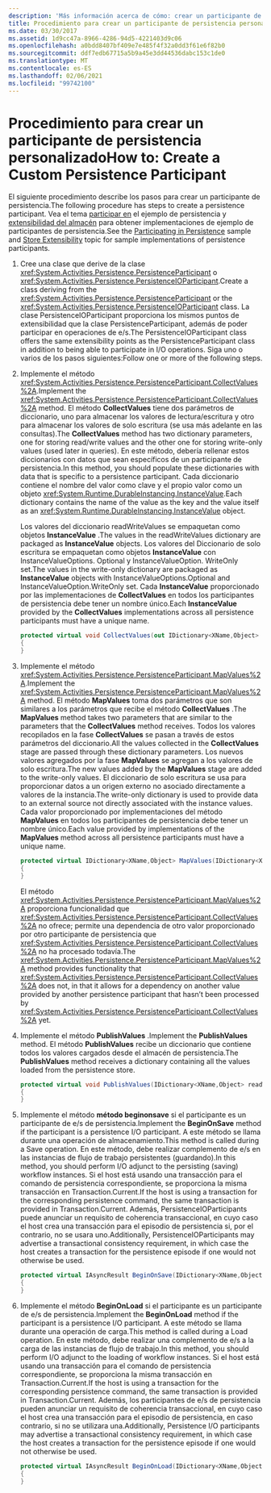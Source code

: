 ```yaml
---
description: 'Más información acerca de cómo: crear un participante de persistencia personalizado'
title: Procedimiento para crear un participante de persistencia personalizado
ms.date: 03/30/2017
ms.assetid: 1d9cc47a-8966-4286-94d5-4221403d9c06
ms.openlocfilehash: a0bdd8407bf409e7e485f4f32a0dd3f61e6f82b0
ms.sourcegitcommit: ddf7edb67715a5b9a45e3dd44536dabc153c1de0
ms.translationtype: MT
ms.contentlocale: es-ES
ms.lasthandoff: 02/06/2021
ms.locfileid: "99742100"
---
```

# <a name="how-to-create-a-custom-persistence-participant"></a><span data-ttu-id="43547-103">Procedimiento para crear un participante de persistencia personalizado</span><span class="sxs-lookup"><span data-stu-id="43547-103">How to: Create a Custom Persistence Participant</span></span>

<span data-ttu-id="43547-104">El siguiente procedimiento describe los pasos para crear un participante de persistencia.</span><span class="sxs-lookup"><span data-stu-id="43547-104">The following procedure has steps to create a persistence participant.</span></span> <span data-ttu-id="43547-105">Vea el tema [participar en](/previous-versions/dotnet/netframework-4.0/dd699769(v=vs.100)) el ejemplo de persistencia y [extensibilidad del almacén](store-extensibility.md) para obtener implementaciones de ejemplo de participantes de persistencia.</span><span class="sxs-lookup"><span data-stu-id="43547-105">See the [Participating in Persistence](/previous-versions/dotnet/netframework-4.0/dd699769(v=vs.100)) sample and [Store Extensibility](store-extensibility.md) topic for sample implementations of persistence participants.</span></span>  
  
1. <span data-ttu-id="43547-106">Cree una clase que derive de la clase <xref:System.Activities.Persistence.PersistenceParticipant> o <xref:System.Activities.Persistence.PersistenceIOParticipant>.</span><span class="sxs-lookup"><span data-stu-id="43547-106">Create a class deriving from the <xref:System.Activities.Persistence.PersistenceParticipant> or the <xref:System.Activities.Persistence.PersistenceIOParticipant> class.</span></span> <span data-ttu-id="43547-107">La clase PersistenceIOParticipant proporciona los mismos puntos de extensibilidad que la clase PersistenceParticipant, además de poder participar en operaciones de e/s.</span><span class="sxs-lookup"><span data-stu-id="43547-107">The PersistenceIOParticipant class offers the same extensibility points as the PersistenceParticipant class in addition to being able to participate in I/O operations.</span></span> <span data-ttu-id="43547-108">Siga uno o varios de los pasos siguientes:</span><span class="sxs-lookup"><span data-stu-id="43547-108">Follow one or more of the following steps.</span></span>  
  
2. <span data-ttu-id="43547-109">Implemente el método <xref:System.Activities.Persistence.PersistenceParticipant.CollectValues%2A>.</span><span class="sxs-lookup"><span data-stu-id="43547-109">Implement the <xref:System.Activities.Persistence.PersistenceParticipant.CollectValues%2A> method.</span></span> <span data-ttu-id="43547-110">El método **CollectValues** tiene dos parámetros de diccionario, uno para almacenar los valores de lectura/escritura y otro para almacenar los valores de solo escritura (se usa más adelante en las consultas).</span><span class="sxs-lookup"><span data-stu-id="43547-110">The **CollectValues** method has two dictionary parameters, one for storing read/write values and the other one for storing write-only values (used later in queries).</span></span> <span data-ttu-id="43547-111">En este método, debería rellenar estos diccionarios con datos que sean específicos de un participante de persistencia.</span><span class="sxs-lookup"><span data-stu-id="43547-111">In this method, you should populate these dictionaries with data that is specific to a persistence participant.</span></span> <span data-ttu-id="43547-112">Cada diccionario contiene el nombre del valor como clave y el propio valor como un objeto <xref:System.Runtime.DurableInstancing.InstanceValue>.</span><span class="sxs-lookup"><span data-stu-id="43547-112">Each dictionary contains the name of the value as the key and the value itself as an <xref:System.Runtime.DurableInstancing.InstanceValue> object.</span></span>  
  
    <span data-ttu-id="43547-113">Los valores del diccionario readWriteValues se empaquetan como objetos **InstanceValue** .</span><span class="sxs-lookup"><span data-stu-id="43547-113">The values in the readWriteValues dictionary are packaged as **InstanceValue** objects.</span></span> <span data-ttu-id="43547-114">Los valores del Diccionario de solo escritura se empaquetan como objetos **InstanceValue** con InstanceValueOptions. Optional y InstanceValueOption. WriteOnly set.</span><span class="sxs-lookup"><span data-stu-id="43547-114">The values in the write-only dictionary are packaged as **InstanceValue** objects with InstanceValueOptions.Optional and InstanceValueOption.WriteOnly set.</span></span> <span data-ttu-id="43547-115">Cada **InstanceValue** proporcionado por las implementaciones de **CollectValues** en todos los participantes de persistencia debe tener un nombre único.</span><span class="sxs-lookup"><span data-stu-id="43547-115">Each **InstanceValue** provided by the **CollectValues** implementations across all persistence participants must have a unique name.</span></span>
  
    ```csharp  
    protected virtual void CollectValues(out IDictionary<XName,Object> readWriteValues, out IDictionary<XName,Object> writeOnlyValues)
    {
    }
    ```  
  
3. <span data-ttu-id="43547-116">Implemente el método <xref:System.Activities.Persistence.PersistenceParticipant.MapValues%2A>.</span><span class="sxs-lookup"><span data-stu-id="43547-116">Implement the <xref:System.Activities.Persistence.PersistenceParticipant.MapValues%2A> method.</span></span> <span data-ttu-id="43547-117">El método **MapValues** toma dos parámetros que son similares a los parámetros que recibe el método **CollectValues** .</span><span class="sxs-lookup"><span data-stu-id="43547-117">The **MapValues** method takes two parameters that are similar to the parameters that the **CollectValues** method receives.</span></span> <span data-ttu-id="43547-118">Todos los valores recopilados en la fase **CollectValues** se pasan a través de estos parámetros del diccionario.</span><span class="sxs-lookup"><span data-stu-id="43547-118">All the values collected in the **CollectValues** stage are passed through these dictionary parameters.</span></span> <span data-ttu-id="43547-119">Los nuevos valores agregados por la fase **MapValues** se agregan a los valores de solo escritura.</span><span class="sxs-lookup"><span data-stu-id="43547-119">The new values added by the **MapValues** stage are added to the write-only values.</span></span>  <span data-ttu-id="43547-120">El diccionario de solo escritura se usa para proporcionar datos a un origen externo no asociado directamente a valores de la instancia.</span><span class="sxs-lookup"><span data-stu-id="43547-120">The write-only dictionary is used to provide data to an external source not directly associated with the instance values.</span></span> <span data-ttu-id="43547-121">Cada valor proporcionado por implementaciones del método **MapValues** en todos los participantes de persistencia debe tener un nombre único.</span><span class="sxs-lookup"><span data-stu-id="43547-121">Each value provided by implementations of the **MapValues** method across all persistence participants must have a unique name.</span></span>  
  
    ```csharp  
    protected virtual IDictionary<XName,Object> MapValues(IDictionary<XName,Object> readWriteValues,IDictionary<XName,Object> writeOnlyValues)
    {
    }
    ```  
  
     <span data-ttu-id="43547-122">El método <xref:System.Activities.Persistence.PersistenceParticipant.MapValues%2A> proporciona funcionalidad que <xref:System.Activities.Persistence.PersistenceParticipant.CollectValues%2A> no ofrece; permite una dependencia de otro valor proporcionado por otro participante de persistencia que <xref:System.Activities.Persistence.PersistenceParticipant.CollectValues%2A> no ha procesado todavía.</span><span class="sxs-lookup"><span data-stu-id="43547-122">The <xref:System.Activities.Persistence.PersistenceParticipant.MapValues%2A> method provides functionality that <xref:System.Activities.Persistence.PersistenceParticipant.CollectValues%2A> does not, in that it allows for a dependency on another value provided by another persistence participant that hasn’t been processed by <xref:System.Activities.Persistence.PersistenceParticipant.CollectValues%2A> yet.</span></span>  
  
4. <span data-ttu-id="43547-123">Implemente el método **PublishValues** .</span><span class="sxs-lookup"><span data-stu-id="43547-123">Implement the **PublishValues** method.</span></span> <span data-ttu-id="43547-124">El método **PublishValues** recibe un diccionario que contiene todos los valores cargados desde el almacén de persistencia.</span><span class="sxs-lookup"><span data-stu-id="43547-124">The **PublishValues** method receives a dictionary containing all the values loaded from the persistence store.</span></span>  
  
    ```csharp  
    protected virtual void PublishValues(IDictionary<XName,Object> readWriteValues)
    {
    }
    ```  
  
5. <span data-ttu-id="43547-125">Implemente el método **método beginonsave** si el participante es un participante de e/s de persistencia.</span><span class="sxs-lookup"><span data-stu-id="43547-125">Implement the **BeginOnSave** method if the participant is a persistence I/O participant.</span></span> <span data-ttu-id="43547-126">A este método se llama durante una operación de almacenamiento.</span><span class="sxs-lookup"><span data-stu-id="43547-126">This method is called during a Save operation.</span></span> <span data-ttu-id="43547-127">En este método, debe realizar complemento de e/s en las instancias de flujo de trabajo persistentes (guardando).</span><span class="sxs-lookup"><span data-stu-id="43547-127">In this method, you should perform I/O adjunct to the persisting (saving) workflow instances.</span></span>  <span data-ttu-id="43547-128">Si el host está usando una transacción para el comando de persistencia correspondiente, se proporciona la misma transacción en Transaction.Current.</span><span class="sxs-lookup"><span data-stu-id="43547-128">If the host is using a transaction for the corresponding persistence command, the same transaction is provided in Transaction.Current.</span></span>  <span data-ttu-id="43547-129">Además, PersistenceIOParticipants puede anunciar un requisito de coherencia transaccional, en cuyo caso el host crea una transacción para el episodio de persistencia si, por el contrario, no se usara uno.</span><span class="sxs-lookup"><span data-stu-id="43547-129">Additionally, PersistenceIOParticipants may advertise a transactional consistency requirement, in which case the host creates a transaction for the persistence episode if one would not otherwise be used.</span></span>  
  
    ```csharp  
    protected virtual IAsyncResult BeginOnSave(IDictionary<XName,Object> readWriteValues, IDictionary<XName,Object> writeOnlyValues, TimeSpan timeout, AsyncCallback callback, Object state)
    {
    }
    ```  
  
6. <span data-ttu-id="43547-130">Implemente el método **BeginOnLoad** si el participante es un participante de e/s de persistencia.</span><span class="sxs-lookup"><span data-stu-id="43547-130">Implement the **BeginOnLoad** method if the participant is a persistence I/O participant.</span></span> <span data-ttu-id="43547-131">A este método se llama durante una operación de carga.</span><span class="sxs-lookup"><span data-stu-id="43547-131">This method is called during a Load operation.</span></span> <span data-ttu-id="43547-132">En este método, debe realizar una complemento de e/s a la carga de las instancias de flujo de trabajo.</span><span class="sxs-lookup"><span data-stu-id="43547-132">In this method, you should perform I/O adjunct to the loading of workflow instances.</span></span> <span data-ttu-id="43547-133">Si el host está usando una transacción para el comando de persistencia correspondiente, se proporciona la misma transacción en Transaction.Current.</span><span class="sxs-lookup"><span data-stu-id="43547-133">If the host is using a transaction for the corresponding persistence command, the same transaction is provided in Transaction.Current.</span></span> <span data-ttu-id="43547-134">Además, los participantes de e/s de persistencia pueden anunciar un requisito de coherencia transaccional, en cuyo caso el host crea una transacción para el episodio de persistencia, en caso contrario, si no se utilizara una.</span><span class="sxs-lookup"><span data-stu-id="43547-134">Additionally, Persistence I/O participants may advertise a transactional consistency requirement, in which case the host creates a transaction for the persistence episode if one would not otherwise be used.</span></span>  
  
    ```csharp  
    protected virtual IAsyncResult BeginOnLoad(IDictionary<XName,Object> readWriteValues, TimeSpan timeout, AsyncCallback callback, Object state)
    {
    }
    ```
